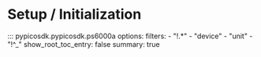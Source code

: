 # Setup / Initialization
<!-- Copyright (C) 2025-2025 Pico Technology Ltd. See LICENSE file for terms. -->

::: pypicosdk.pypicosdk.ps6000a
    options:
        filters:
        - "!.*"
        - "device"
        - "unit"
        - "!^_"
        show_root_toc_entry: false
        summary: true